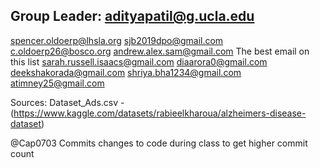 Group Leader:
adityapatil@g.ucla.edu
-----------------------
spencer.oldoerp@lhsla.org
sjb2019dpo@gmail.com
c.oldoerp26@bosco.org
andrew.alex.sam@gmail.com
The best email on this list
sarah.russell.isaacs@gmail.com
diaarora0@gmail.com
deekshakorada@gmail.com
shriya.bha1234@gmail.com
atimney25@gmail.com

Sources: Dataset_Ads.csv - (https://www.kaggle.com/datasets/rabieelkharoua/alzheimers-disease-dataset)
    
@Cap0703 Commits changes to code during class to get higher commit count
